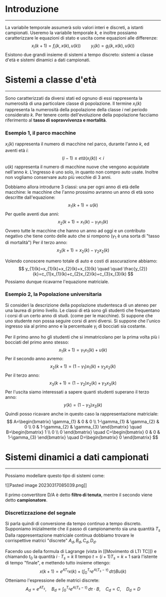 # Introduzione
---
La variabile temporale assumerà solo valori interi e discreti, a istanti campionati.
Useremo la variabile temporale $k$, e inoltre possiamo caratterizzare le equazioni di stato e uscita come equazioni alle differenze:
$$
x_{i}(k+1)=f_{i}(k,x(k),u(k)) \quad \quad y_{l}(k)=g_{l}(k,x(k),u(k))
$$
Esistono due grandi insieme di sistemi a tempo discreto: sistemi a classe d'età e sistemi dinamici a dati campionati.


# Sistemi a classe d'età
---
Sono caratterizzati da diversi stati ed ognuno di essi rappresenta la numerosità di una particolare classe di popolazione.
Il termine $x_{i}(k)$ rappresenta la numerosità della popolazione della classe $i$ nel periodo considerato $k$.
Per tenere conto dell'evoluzione della popolazione facciamo riferimento al **tasso di sopravvivenza e mortalità**.

### Esempio 1, il parco macchine

$x_{i}(k)$ rappresenta il numero di macchine nel parco, durante l'anno $k$, ed aventi età $i$:
$$
(i-1)\leq età(x_{i}(k)) <i
$$
$u(k)$ rappresenta il numero di macchine nuove che vengono acquistate nell'anno $k$.
L'ingresso è uno solo, in quanto non compro auto usate.
Inoltre non vogliamo conservare auto più vecchie di 3 anni.

Dobbiamo allora introdurre 3 classi: una per ogni anno di età delle macchine:
le macchine che l'anno prossimo avranno un anno di età sono descritte dall'equazione:
$$
x_{1}(k+1)=u(k)
$$
Per quelle aventi due anni:
$$
x_{2}(k+1)=x_{1}(k)- \gamma_{1}x_{1}(k)
$$
Ovvero tutte le macchine che hanno un anno ad oggi e un contributo negativo che tiene conto delle auto che si rompono ($\gamma_{1}$ è una sorta di "tasso di mortalità")
Per il terzo anno:
$$
x_{3}(k+1)=x_{2}(k)-\gamma_{2}x_{2}(k)
$$

Volendo conoscere numero totale di auto e costi di asscurazione abbiamo:
$$
y_{1}(k)=x_{1}(k)+x_{2}(k)+x_{3}(k) \quad \quad \frac{y_{2}}{k}=c_{1}x_{1}(k)+c_{2}x_{2}(k)+c_{3}x_{3}(k)
$$
Possiamo dunque ricavarne l'equazione matriciale.


### Esempio 2, la Popolazione universitaria

Si consideri la descrizione della popolazione studentesca di un ateneo per una laurea di primo livello.
Le classi di età sono gli studenti che frequentano i corsi di un certo anno di studi. (come per le macchine).
Si suppone che uno studente non possa seguire corsi di anni diversi.
Si suppone che l'unico ingresso sia al primo anno e la percentuale $\gamma_{i}$ di bocciati sia costante.

Per il primo anno ho gli studenti che si immatricolano per la prima volta più i bocciati del primo anno stesso:
$$
x_{1}(k+1)=\gamma_{1}x_{1}(k)+ u(k)
$$
Per il secondo anno avremo:
$$
x_{2}(k+1)=(1-\gamma_{1})x_{1}(k)+\gamma_{2}x_{2}(k)
$$
Per il terzo anno:
$$
x_{3}(k+1)=(1-\gamma_{2})x_{2}(k)+\gamma_{3}x_{3}(k)
$$
Per l'uscita siamo interessati a sapere quanti studenti superano il terzo anno:
$$
y(k)=(1-\gamma_{3})x_{3}(k)
$$
Quindi posso ricavare anche in questo caso la rappresentazione matriciale:
$$
A=\begin{bmatrix}
\gamma_{1} & 0 & 0 \\
1-\gamma_{1} & \gamma_{2} & 0 \\
0 & 1-\gamma_{2} & \gamma_{3}
\end{bmatrix} \quad B=\begin{bmatrix}
1 \\
0 \\
0
\end{bmatrix}
\quad
C=\begin{bmatrix}
0 & 0 & 1-\gamma_{3}
\end{bmatrix}
\quad
D=\begin{bmatrix}
0
\end{bmatrix}
$$



# Sistemi dinamici a dati campionati
---
Possiamo modellare questo tipo di sistemi come:

![[Pasted image 20230317085039.png]]

Il primo convertitore D/A è detto **filtro di tenuta**, mentre il secondo viene detto **campionatore**.

### Discretizzazione del segnale

Si parla quindi di conversione da tempo continuo a tempo discreto.
Supponiamo inizialmente che il passo di campionamento sia una quantità $T_{s}$
Dalla rappresentazione matriciale continua dobbiamo trovare le corrispettive matrici "discrete" $A_{d},B_{d},C_{d},D_{d}$.

Facendo uso della formula di Lagrange (vista in [[Movimento di LTI TC]]) e chiamando $t_{0}$ la quantità $i \cdot T_{s}=k$
Il tempo $t=(i+1)T_{s}=k+1$ sarà l'istente di tempo "finale", e mettendo tutto insieme ottengo:
$$
x(k+1)=e^{AT_{s}}x(k)+\left( \int _{0}^{T_{s}}e^{A(T_{s}-\tau)} \, d\tau  \right)Bu(k)
$$
Otteniamo l'espressione delle matrici discrete:
$$
A_{d}=e^{AT_{s}}, \quad B_{d}= \int _{0}^{T_{s}} e^{A(T_{s}-\tau)}\, d\tau \cdot B, \quad C_{d}=C, \quad D_{d}=D
$$

